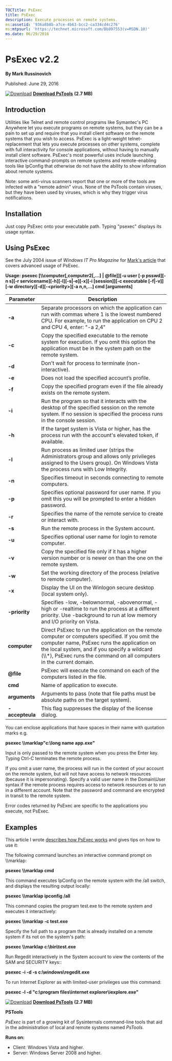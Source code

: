 ```yaml
--- 
TOCTitle: PsExec
title: PsExec
description: Execute processes on remote systems.
ms:assetid: '936a8b8b-a7ce-4b63-bcc2-ca334cd4c276'
ms:mtpsurl: 'https://technet.microsoft.com/Bb897553(v=MSDN.10)'
ms.date: 06/29/2016
---
```


PsExec v2.2
============

**By Mark Russinovich**

Published: June 29, 2016

[![Download](/media/landing/sysinternals/download_sm.png)](https://download.sysinternals.com/files/PSTools.zip) [**Download PsTools**](https://download.sysinternals.com/files/PSTools.zip) **(2.7 MB)**


## Introduction

Utilities like Telnet and remote control programs like Symantec's PC
Anywhere let you execute programs on remote systems, but they can be a
pain to set up and require that you install client software on the
remote systems that you wish to access. PsExec is a light-weight
telnet-replacement that lets you execute processes on other systems,
complete with full interactivity for console applications, without
having to manually install client software. PsExec's most powerful uses
include launching interactive command-prompts on remote systems and
remote-enabling tools like IpConfig that otherwise do not have the
ability to show information about remote systems.

Note: some anti-virus scanners report that one or more of the tools are
infected with a "remote admin" virus. None of the PsTools contain
viruses, but they have been used by viruses, which is why they trigger
virus notifications.

## Installation

Just copy PsExec onto your executable path. Typing "psexec" displays its
usage syntax.

## Using PsExec

See the July 2004 issue of *Windows IT Pro Magazine* for [Mark's
article](https://www.itprotoday.com/compute-engines/psexec) that covers
advanced usage of PsExec.

<strong>Usage: psexec \[\\\\computer\[,computer2\[,...\] | @file\]\]\[-u user
\[-p psswd\]\[-n s\]\[-r servicename\]\[-h\]\[-l\]\[-s|-e\]\[-x\]\[-i
\[session\]\]\[-c executable \[-f|-v\]\]\[-w
directory\]\[-d\]\[-&lt;priority&gt;\]\[-a n,n,...\] cmd \[arguments\]</strong>

 
|       Parameter        |                                                                                                                                 Description                                                                                                                                 |
|------------------------|-----------------------------------------------------------------------------------------------------------------------------------------------------------------------------------------------------------------------------------------------------------------------------|
|         **-a**         |                                                Separate processors on which the application can run with commas where 1 is the lowest numbered CPU. For example, to run the application on CPU 2 and CPU 4, enter: "-a 2,4"                                                 |
|         **-c**         |                                                         Copy the specified executable to the remote system for execution. If you omit this option the application must be in the system path on the remote system.                                                          |
|         **-d**         |                                                                                                           Don't wait for process to terminate (non-interactive).                                                                                                            |
|         **-e**         |                                                                                                               Does not load the specified account’s profile.                                                                                                                |
|         **-f**         |                                                                                              Copy the specified program even if the file already exists on the remote system.                                                                                               |
|         **-i**         |                                                  Run the program so that it interacts with the desktop of the specified session on the remote system. If no session is specified the process runs in the console session.                                                   |
|         **-h**         |                                                                                If the target system is Vista or higher, has the process run with the account's elevated token, if available.                                                                                |
|         **-l**         |                                                 Run process as limited user (strips the Administrators group and allows only privileges assigned to the Users group). On Windows Vista the process runs with Low Integrity.                                                 |
|         **-n**         |                                                                                                        Specifies timeout in seconds connecting to remote computers.                                                                                                         |
|         **-p**         |                                                                                Specifies optional password for user name. If you omit this you will be prompted to enter a hidden password.                                                                                 |
|         **-r**         |                                                                                                    Specifies the name of the remote service to create or interact with.                                                                                                     |
|         **-s**         |                                                                                                                Run the remote process in the System account.                                                                                                                |
|         **-u**         |                                                                                                         Specifies optional user name for login to remote computer.                                                                                                          |
|         **-v**         |                                                                              Copy the specified file only if it has a higher version number or is newer on than the one on the remote system.                                                                               |
|         **-w**         |                                                                                                   Set the working directory of the process (relative to remote computer).                                                                                                   |
|         **-x**         |                                                                                                     Display the UI on the Winlogon secure desktop (local system only).                                                                                                      |
|     **-priority**      |                                                 Specifies -low, -belownormal, -abovenormal, -high or -realtime to run the process at a different priority. Use -background to run at low memory and I/O priority on Vista.                                                  |
|      **computer**      | Direct PsExec to run the application on the remote computer or computers specified. If you omit the computer name, PsExec runs the application on the local system, and if you specify a wildcard (\\\\\*), PsExec runs the command on all computers in the current domain. |
| <strong>@file</strong> |                                                                                                PsExec will execute the command on each of the computers listed in the file.                                                                                                 |
|        **cmd**         |                                                                                                                       Name of application to execute.                                                                                                                       |
|     **arguments**      |                                                                                            Arguments to pass (note that file paths must be absolute paths on the target system).                                                                                            |
|    **-accepteula**     |                                                                                                           This flag suppresses the display of the license dialog.                                                                                                           |

You can enclose applications that have spaces in their name with
quotation marks e.g.

**psexec \\\\marklap"c:\\long name app.exe"**

Input is only passed to the remote system when you press the Enter key.
Typing Ctrl-C terminates the remote process.

If you omit a user name, the process will run in the context of your
account on the remote system, but will not have access to network
resources (because it is impersonating). Specify a valid user name in
the Domain\\User syntax if the remote process requires access to network
resources or to run in a different account. Note that the password and
command are encrypted in transit to the remote system.

Error codes returned by PsExec are specific to the applications you
execute, not PsExec.

## Examples

This article I wrote [describes how PsExec
works](https://www.itprotoday.com/compute-engines/psexec) and gives tips
on how to use it:

The following command launches an interactive command prompt on
\\\\marklap:

**psexec \\\\marklap cmd**

 

This command executes IpConfig on the remote system with the /all
switch, and displays the resulting output locally:

**psexec \\\\marklap ipconfig /all**

 

This command copies the program test.exe to the remote system and
executes it interactively:

**psexec \\\\marklap -c test.exe**

 

Specify the full path to a program that is already installed on a remote
system if its not on the system's path:

**psexec \\\\marklap c:\\bin\\test.exe**

 

Run Regedit interactively in the System account to view the contents of
the SAM and SECURITY keys::

**psexec -i -d -s c:\\windows\\regedit.exe**

 

To run Internet Explorer as with limited-user privileges use this
command:

**psexec -l -d "c:\\program files\\internet explorer\\iexplore.exe"**

[![Download](/media/landing/sysinternals/download_sm.png)](https://download.sysinternals.com/files/PSTools.zip) [**Download PsTools**](https://download.sysinternals.com/files/PSTools.zip) **(2.7 MB)**
  
**PSTools**

*PsExec* is part of a growing kit of Sysinternals command-line tools
that aid in the administration of local and remote systems named
*PsTools*.

**Runs on:**

-   Client: Windows Vista and higher.
-   Server: Windows Server 2008 and higher.
